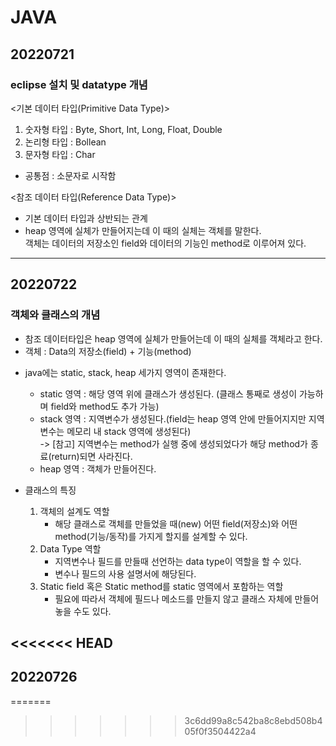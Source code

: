 # JAVA

## 20220721
### eclipse 설치 및 datatype 개념<br>

<기본 데이터 타입(Primitive Data Type)>
  1. 숫자형 타입 : Byte, Short, Int, Long, Float, Double
  2. 논리형 타입 : Bollean
  3. 문자형 타입 : Char
  * 공통점 : 소문자로 시작함

<참조 데이터 타입(Reference Data Type)>
- 기본 데이터 타입과 상반되는 관계
- heap 영역에 실체가 만들어지는데 이 때의 실체는 객체를 말한다.<br>
객체는 데이터의 저장소인 field와 데이터의 기능인 method로 이루어져 있다.
------------------------------------------------------------------------
## 20220722
### 객체와 클래스의 개념<br>

- 참조 데이터타입은 heap 영역에 실체가 만들어는데 이 때의 실체를 객체라고 한다.
- 객체 : Data의 저장소(field) + 기능(method)

* java에는 static, stack, heap 세가지 영역이 존재한다.
  - static 영역 : 해당 영역 위에 클래스가 생성된다. (클래스 통째로 생성이 가능하며 field와 method도 추가 가능)
  - stack 영역 : 지역변수가 생성된다.(field는 heap 영역 안에 만들어지지만 지역변수는 메모리 내 stack 영역에 생성된다)<br>
        -> [참고] 지역변수는 method가 실행 중에 생성되었다가 해당 method가 종료(return)되면 사라진다.
  - heap 영역 : 객체가 만들어진다.

* 클래스의 특징
  1. 객체의 설계도 역할
      - 해당 클래스로 객체를 만들었을 때(new) 어떤 field(저장소)와 어떤 method(기능/동작)를 가지게 할지를 설계할 수 있다.
  2. Data Type 역할
      - 지역변수나 필드를 만들때 선언하는 data type이 역할을 할 수 있다.
      - 변수나 필드의 사용 설명서에 해당된다.
  3. Static field 혹은 Static method를 static 영역에서 포함하는 역할
      - 필요에 따라서 객체에 필드나 메소드를 만들지 않고 클래스 자체에 만들어 놓을 수도 있다.


<<<<<<< HEAD
------------------------------------------------------------------------
## 20220726
=======
>>>>>>> 3c6dd99a8c542ba8c8ebd508b405f0f3504422a4
